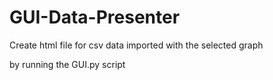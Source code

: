 # GUI-Data-Presenter

Create html file for csv data imported with the selected graph

by running the GUI.py script
